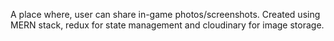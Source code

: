 A place where, user can share in-game photos/screenshots. Created using MERN stack, redux for state management and cloudinary for image storage.